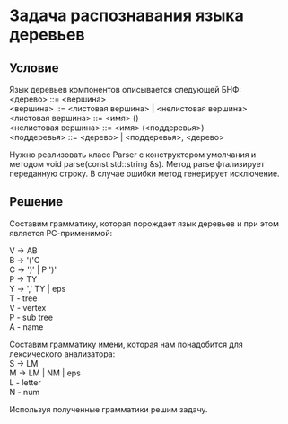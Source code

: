 # Задача распознавания языка деревьев

## Условие

Язык деревьев компонентов описывается следующей БНФ:  
<дерево> ::= <вершина>  
<вершина> ::= <листовая вершина> | <нелистовая вершина>  
<листовая вершина> ::= <имя> ()  
<нелистовая вершина> ::= <имя> (<поддеревья>)  
<поддеревья> ::= <дерево> | <поддеревья>, <дерево>  

Нужно реализовать класс Parser с конструктором умолчания и методом void parse(const std::string &s). Метод parse фтализирует переданную строку. 
В случае ошибки метод генерирует исключение.

## Решение

Составим грамматику, которая порождает язык деревьев и при этом является РС-применимой:  

V -> AB  
B -> '('C  
C -> ')' | P ')'  
P -> TY  
Y -> ',' TY | eps  
T - tree  
V - vertex  
P - sub tree  
A - name  

Составим грамматику имени, которая нам понадобится для лексического анализатора:  
S -> LM  
M -> LM | NM | eps  
L - letter  
N - num  

Используя полученные грамматики решим задачу.
